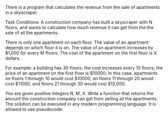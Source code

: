 There is a program that calculates the revenue
from the sale of apartments in a skyscraper.

Task Conditions:
 A construction company has built a skyscraper with N floors, and wants to calculate how much revenue it can get from the
the sale of all the apartments.

There is only one apartment on each floor.
The value of an apartment depends on which floor it is on.
The value of an apartment increases by $1,000 for every M floors.
The cost of the apartment on the first floor is X dollars.

For example: a building has 30 floors; the cost increases every 10 floors; the price of an apartment on the first floor is $10000.
In this case, apartments on floors 1 through 10 would cost $10000, on floors 11 through 20 would cost $11000,
 and floors 21 through 30 would cost $12,000.

You are given positive integers N, M, X.
Write a function that returns the amount the construction company can get from selling all the apartments.
The solution can be executed in any modern programming language. It is allowed to use pseudocode.